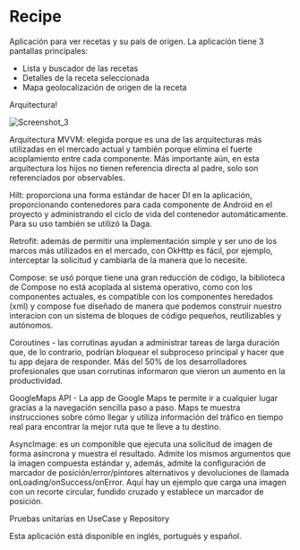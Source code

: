 # Recipe

Aplicación para ver recetas y su país de origen.
La aplicación tiene 3 pantallas principales:
- Lista y buscador de las recetas
- Detalles de la receta seleccionada 
- Mapa geolocalización de origen de la receta 

Arquitectura!

![Screenshot_3](https://user-images.githubusercontent.com/2738131/227078583-d8149535-9b33-41a3-b4da-c9f4853eade3.png)

Arquitectura MVVM: elegida porque es una de las arquitecturas más utilizadas en el mercado actual y también porque elimina el fuerte acoplamiento entre cada componente. Más importante aún, en esta arquitectura los hijos no tienen referencia directa al padre, solo son referenciados por observables.

Hilt: proporciona una forma estándar de hacer DI en la aplicación, proporcionando contenedores para cada componente de Android en el proyecto y administrando el ciclo de vida del contenedor automáticamente. Para su uso también se utilizó la Daga.

Retrofit: además de permitir una implementación simple y ser uno de los marcos más utilizados en el mercado, con OkHttp es fácil, por ejemplo, interceptar la solicitud y cambiarla de la manera que lo necesite.

Compose: se usó porque tiene una gran reducción de código, la biblioteca de Compose no está acoplada al sistema operativo, como con los componentes actuales, es compatible con los componentes heredados (xml) y compose fue diseñado de manera que podemos construir nuestro interacion con un sistema de bloques de código pequeños, reutilizables y autónomos.

Coroutines -  las corrutinas ayudan a administrar tareas de larga duración que, de lo contrario, podrían bloquear el subproceso principal y hacer que tu app dejara de responder. Más del 50% de los desarrolladores profesionales que usan corrutinas informaron que vieron un aumento en la productividad.

GoogleMaps API - La app de Google Maps te permite ir a cualquier lugar gracias a la navegación sencilla paso a paso. Maps te muestra instrucciones sobre cómo llegar y utiliza información del tráfico en tiempo real para encontrar la mejor ruta que te lleve a tu destino.

AsyncImage: es un componible que ejecuta una solicitud de imagen de forma asíncrona y muestra el resultado. Admite los mismos argumentos que la imagen compuesta estándar y, además, admite la configuración de marcador de posición/error/pintores alternativos y devoluciones de llamada onLoading/onSuccess/onError. Aquí hay un ejemplo que carga una imagen con un recorte circular, fundido cruzado y establece un marcador de posición.

Pruebas unitarias en UseCase y Repository

Esta aplicación está disponible en inglés, portugués y español.
